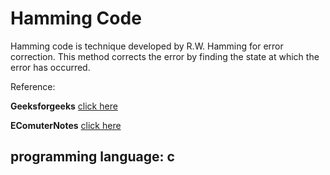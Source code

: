 # Hamming Code

 Hamming code is technique developed by R.W. Hamming for error correction. This method corrects the error by finding the state at which the error has occurred.

Reference: 

__Geeksforgeeks__ [click here](https://www.geeksforgeeks.org/computer-network-hamming-code/)

__EComuterNotes__ [click here](http://ecomputernotes.com/computernetworkingnotes/communication-networks/hamming-code)
## programming language: c
